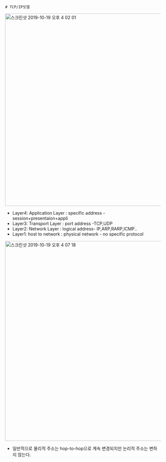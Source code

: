 	# TCP/IP모델

<img width="621" alt="스크린샷 2019-10-19 오후 4 02 01" src="https://user-images.githubusercontent.com/48313074/67139315-d042f080-f289-11e9-9897-c2aa7cdf9084.png">

- Layer4: Application Layer : specific address - session+presentaion+appli
- Layer3: Transport Layer : port address -TCP,UDP
- Layer2: Network Layer : logical address- IP,ARP,RARP,ICMP..
- Layer1: host to network : physical network - no specific protocol

<img width="645" alt="스크린샷 2019-10-19 오후 4 07 18" src="https://user-images.githubusercontent.com/48313074/67139377-91616a80-f28a-11e9-8c48-05195d2b81e4.png">

- 일반적으로 물리적 주소는 hop-to-hop으로 계속 변경되지만 논리적 주소는 변하지 않는다.

